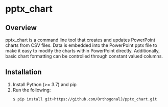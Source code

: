 # pptx_chart

## Overview
pptx_chart is a command line tool that creates and updates PowerPoint charts from CSV files. Data is embedded into the PowerPoint pptx file to make it easy to modify the charts within PowerPoint directly. Additionally, basic chart formatting can be controlled through constant valued columns.

## Installation

1. Install Python (>= 3.7) and pip
2. Run the following:
    ```
    $ pip install git+https://github.com/OrthogonalJ/pptx_chart.git
    ```
